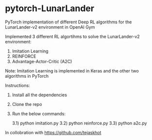 # pytorch-LunarLander
PyTorch implementation of different Deep RL algorithms for the LunarLander-v2 environment in OpenAI Gym

Implemented 3 different RL algortihms to solve the LunarLander-v2 environment:
1) Imitation Learning
2) REINFORCE
3) Advantage-Actor-Critic (A2C)

Note: Imitation Learning is implemented in Keras and the other two algorithms in PyTorch

Instructions:
1) Install all the dependencies  
2) Clone the repo
3) Run the below commands:

     3.1) python imitation.py
     3.2) python reinforce.py
     3.3) python a2c.py

In collobration with https://github.com/tejaskhot
